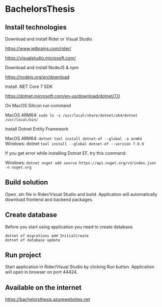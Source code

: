 # BachelorsThesis


## Install technologies

Download and install Rider or Visual Studio

https://www.jetbrains.com/rider/

https://visualstudio.microsoft.com/

Download and install NodeJS & npm

https://nodejs.org/en/download

Install .NET Core 7 SDK

https://dotnet.microsoft.com/en-us/download/dotnet/7.0

On MacOS Silicon run command

MacOS ARM64: ```sudo ln -s /usr/local/share/dotnet/x64/dotnet /usr/local/bin/```

Install Dotnet Entity Framework

MacOS ARM64: ```dotnet tool install dotnet-ef --global -a arm64```
Windows: dotnet ```tool install --global dotnet-ef --version 7.0.9```

If you get error while installing Dotnet EF, try this command:

Windows: ```dotnet nuget add source https://api.nuget.org/v3/index.json -n nuget.org```

## Build solution

Open .sln file in Rider/Visual Studio and build. Application will automatically download frontend and backend packages.

## Create database

Before you start using application you need to create database.

```
dotnet ef migrations add InitialCreate 
dotnet ef database update
```

## Run project

Start application in Rider/Visual Studio by clicking Run button. Application will open in browser on port 44424.

## Available on the internet

https://bachelorsthesis.azurewebsites.net